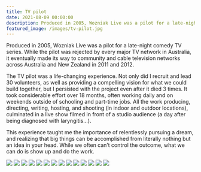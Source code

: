 ```yaml
---
title: TV pilot
date: 2021-08-09 00:00:00
description: Produced in 2005, Wozniak Live was a pilot for a late-night comedy TV series. While the pilot was rejected by every major TV network in Australia, it eventually made its way to community and cable television networks across Australia and New Zealand in 2011 and 2012...
featured_image: /images/tv-pilot.jpg
---
```


Produced in 2005, Wozniak Live was a pilot for a late-night comedy TV series. While the pilot was rejected by every major TV network in Australia, it eventually made its way to community and cable television networks across Australia and New Zealand in 2011 and 2012. 

The TV pilot was a life-changing experience. Not only did I recruit and lead 30 volunteers, as well as providing a compelling vision for what we could build together, but I persisted with the project even after it died 3 times. It took considerable effort over 18 months, often working daily and on weekends outside of schooling and part-time jobs. All the work producing, directing, writing, hosting, and shooting (in indoor and outdoor locations), culminated in a live show filmed in front of a studio audience (a day after being diagnosed with laryngitis...).  

This experience taught me the importance of relentlessly pursuing a dream, and realizing that big things can be accomplished from literally nothing but an idea in your head. While we often can’t control the outcome, what we can do is show up and do the work.

<div class="gallery" data-columns="2">
	<img src="/images/tv-pilot-01.jpg">
    <img src="/images/tv-pilot-02.jpg">
    <img src="/images/tv-pilot-03.jpg">
    <img src="/images/tv-pilot-04.jpg">
    <img src="/images/tv-pilot-05.jpg">
    <img src="/images/tv-pilot-06.jpg">
    <img src="/images/tv-pilot-07.jpg">
    <img src="/images/tv-pilot-08.jpg">
    <img src="/images/tv-pilot-09.jpg">
    <img src="/images/tv-pilot-10.jpg">
    <img src="/images/tv-pilot-11.jpg">
    <img src="/images/tv-pilot-12.jpg">
    <img src="/images/tv-pilot-13.jpg">
    <img src="/images/tv-pilot-14.jpg">
</div>
